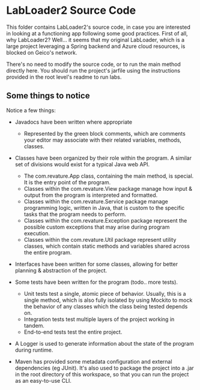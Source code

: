 # LabLoader2 Source Code

This folder contains LabLoader2's source code, in case you
are interested in looking at a functioning app following some
good practices. First of all, why LabLoader2? Well... it seems
that my original LabLoader, which is a large project leveraging
a Spring backend and Azure cloud resources, is blocked on Geico's
network.

There's no need to modify the source code, or to run the main
method directly here. You should run the project's jarfile
using the instructions provided in the root level's readme to
run labs.

## Some things to notice

Notice a few things:

 - Javadocs have been written where appropriate

   - Represented by the green block comments, which are comments
   your editor may associate with their related variables,
   methods, classes.

 - Classes have been organized by their role within the program.
   A similar set of divisions would exist for a typical Java web
   API.

   - The com.revature.App class, containing the main method, is special. It 
   is the entry point of the program.
   - Classes within the com.revature.View package manage how input & output
   from the program is interpreted and formatted.
   - Classes within the com.revature.Service package manage programming logic,
   written in Java, that is custom to the specific tasks that the 
   program needs to perform.
   - Classes within the com.revature.Exception package represent the possible
   custom exceptions that may arise during program execution.
   - Classes within the com.revature.Util package represent utility classes,
   which contain static methods and variables shared across the
   entire program.
   
 - Interfaces have been written for some classes, allowing for
   better planning & abstraction of the project.

 - Some tests have been written for the program (todo.. more tests).
 
   - Unit tests test a single, atomic piece of behavior. Usually,
   this is a single method, which is also fully isolated by using
   Mockito to mock the behavior of any classes which the class
   being tested depends on.
   - Integration tests test multiple layers of the project
   working in tandem.
   - End-to-end tests test the entire project.
   
 - A Logger is used to generate information about the state of 
   the program during runtime.

 - Maven has provided some metadata configuration and external
   dependencies (eg JUnit). It's also used to package the project
   into a .jar in the root directory of this workspace, so that
   you can run the project as an easy-to-use CLI.